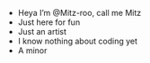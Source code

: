 - Heya I’m @Mitz-roo, call me Mitz
- Just here for fun
- Just an artist
- I know nothing about coding yet
- A minor
